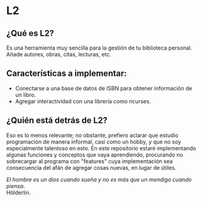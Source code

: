 # L2

## ¿Qué es L2?
Es una herramienta muy sencilla para la gestión de tu biblioteca personal. Añade autores, obras, citas, lecturas, etc.

## Características a implementar:
- Conectarse a una base de datos de ISBN para obtener información de un libro.
- Agregar interactividad con una librería como ncurses.

## ¿Quién está detrás de L2?
Eso es lo menos relevante; no obstante, prefiero aclarar que estudio programación de manera informal, casi como un hobby, y que no soy especialmente talentoso en esto. En este repositorio estaré implementando algunas funciones y conceptos que vaya aprendiendo, procurando no sobrecargar al programa con "features" cuya implementación sea consecuencia del afán de agregar cosas nuevas, en lugar de útiles.

*El hombre es un dios cuando sueña y no es más que un mendigo cuando piensa*.\
Hölderlin.
